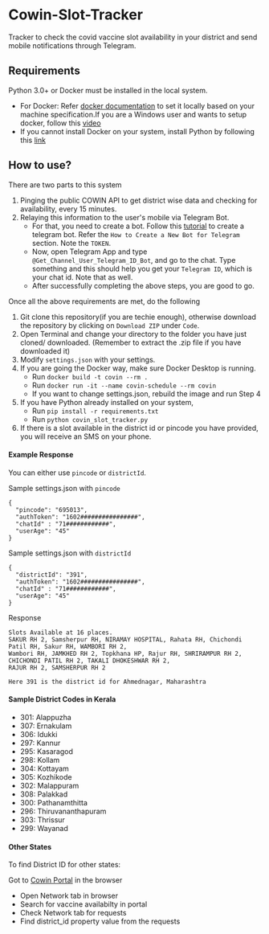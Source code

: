 # Cowin-Slot-Tracker
Tracker to check the covid vaccine slot availability in your district and send mobile notifications through Telegram.

## Requirements
Python 3.0+ or Docker must be installed in the local system. 
  - For Docker: Refer [docker documentation](https://docs.docker.com/engine/install/) to set it locally based on your machine specification.If you are a Windows user and wants to setup docker, follow this [video](https://youtu.be/_9AWYlt86B8)
  - If you cannot install Docker on your system, install Python by following this [link](https://www.tutorialsteacher.com/python/install-python)

## How to use?
There are two parts to this system
1. Pinging the public COWIN API to get district wise data and checking for availability, every 15 minutes.
2. Relaying this information to the user's mobile via Telegram Bot. 
    - For that, you need to create a bot. Follow this [tutorial](https://sendpulse.com/knowledge-base/chatbot/create-telegram-chatbot) to create a telegram bot. Refer the `How to Create a New Bot for Telegram` section. Note the `TOKEN`.
    - Now, open Telegram App and type `@Get_Channel_User_Telegram_ID_Bot`, and go to the chat. Type something and this should help you get your `Telegram ID`, which is your chat id. Note that as well.
    - After successfully completing the above steps, you are good to go.

Once all the above requirements are met, do the following
1. Git clone this repository(if you are techie enough), otherwise download the repository by clicking on `Download ZIP` under `Code`.
2. Open Terminal and change your directory to the folder you have just cloned/ downloaded. (Remember to extract the .zip file if you have downloaded it)
3. Modify `settings.json` with your settings.   
4. If you are going the Docker way, make sure Docker Desktop is running.
   - Run `docker build -t covin --rm .`
   - Run `docker run -it --name covin-schedule --rm covin`
   - If you want to change settings.json, rebuild the image and run Step 4
5. If you have Python already installed on your system,
   - Run `pip install -r requirements.txt`
   - Run `python covin_slot_tracker.py` 
8. If there is a slot available in the district id or pincode you have provided, you will receive an SMS on your phone.

#### Example Response
You can either use `pincode` or `districtId`.

Sample settings.json with `pincode`
```
{
  "pincode": "695013",
  "authToken": "1602################",
  "chatId" : "71############",
  "userAge": "45"
}
```

Sample settings.json with `districtId`
```
{
  "districtId": "391",
  "authToken": "1602################",
  "chatId" : "71############",
  "userAge": "45"
}
```

Response
```
Slots Available at 16 places.
SAKUR RH 2, Samsherpur RH, NIRAMAY HOSPITAL, Rahata RH, Chichondi Patil RH, Sakur RH, WAMBORI RH 2, 
Wambori RH, JAMKHED RH 2, Topkhana HP, Rajur RH, SHRIRAMPUR RH 2, CHICHONDI PATIL RH 2, TAKALI DHOKESHWAR RH 2, 
RAJUR RH 2, SAMSHERPUR RH 2

Here 391 is the district id for Ahmednagar, Maharashtra
```

#### Sample District Codes in Kerala
- 301: Alappuzha
- 307: Ernakulam
- 306: Idukki
- 297: Kannur
- 295: Kasaragod
- 298: Kollam
- 304: Kottayam
- 305: Kozhikode
- 302: Malappuram
- 308: Palakkad
- 300: Pathanamthitta
- 296: Thiruvananthapuram
- 303: Thrissur
- 299: Wayanad

#### Other States
To find District ID for other states:

Got to [Cowin Portal](https://www.cowin.gov.in/home) in the browser
- Open Network tab in browser
- Search for vaccine availabilty in portal
- Check Network tab for requests
- Find district_id property value from the requests
